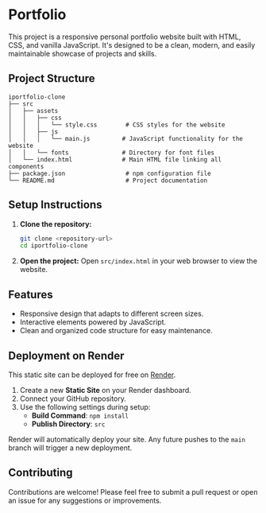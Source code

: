 # Portfolio

This project is a responsive personal portfolio website built with HTML, CSS, and vanilla JavaScript. It's designed to be a clean, modern, and easily maintainable showcase of projects and skills.

## Project Structure

```
iportfolio-clone
├── src
│   ├── assets
│   │   ├── css
│   │   │   └── style.css        # CSS styles for the website
│   │   ├── js
│   │   │   └── main.js         # JavaScript functionality for the website
│   │   └── fonts               # Directory for font files
│   └── index.html              # Main HTML file linking all components
├── package.json                 # npm configuration file
└── README.md                    # Project documentation
```

## Setup Instructions

1. **Clone the repository:**
   ```bash
   git clone <repository-url>
   cd iportfolio-clone
   ```

2. **Open the project:**
   Open `src/index.html` in your web browser to view the website.

## Features

- Responsive design that adapts to different screen sizes.
- Interactive elements powered by JavaScript.
- Clean and organized code structure for easy maintenance.

## Deployment on Render

This static site can be deployed for free on [Render](https://render.com/).

1.  Create a new **Static Site** on your Render dashboard.
2.  Connect your GitHub repository.
3.  Use the following settings during setup:
    -   **Build Command**: `npm install`
    -   **Publish Directory**: `src`

Render will automatically deploy your site. Any future pushes to the `main` branch will trigger a new deployment.

## Contributing

Contributions are welcome! Please feel free to submit a pull request or open an issue for any suggestions or improvements. 